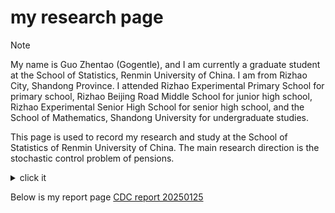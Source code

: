 # my research page

>[!NOTE]
>My name is Guo Zhentao (Gogentle), and I am currently a graduate student at the School of Statistics, Renmin University of China.
>I am from Rizhao City, Shandong Province.
>I attended Rizhao Experimental Primary School for primary school,
>Rizhao Beijing Road Middle School for junior high school,
>Rizhao Experimental Senior High School for senior high school, and the School of Mathematics, Shandong University for undergraduate studies.

This page is used to record my research and study at the School of Statistics of Renmin University of China.
The main research direction is the stochastic control problem of pensions.

<details>
  <summary>click it</summary>
But there is nothing left here.
</details>

Below is my report page
[CDC report 20250125](go9entle.github.io/myresearch/CDCpension.html)

